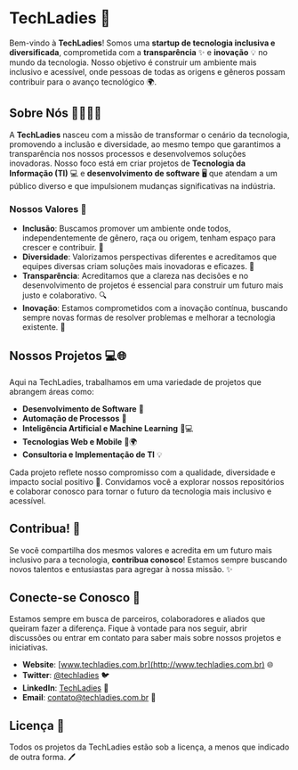 # TechLadies 🚀

Bem-vindo à **TechLadies**! Somos uma **startup de tecnologia inclusiva e diversificada**, comprometida com a **transparência** ✨ e **inovação** 💡 no mundo da tecnologia. Nosso objetivo é construir um ambiente mais inclusivo e acessível, onde pessoas de todas as origens e gêneros possam contribuir para o avanço tecnológico 🌍.

## Sobre Nós 👩‍💻👩‍💼

A **TechLadies** nasceu com a missão de transformar o cenário da tecnologia, promovendo a inclusão e diversidade, ao mesmo tempo que garantimos a transparência nos nossos processos e desenvolvemos soluções inovadoras. Nosso foco está em criar projetos de **Tecnologia da Informação (TI)** 💻 e **desenvolvimento de software** 🖥️ que atendam a um público diverso e que impulsionem mudanças significativas na indústria.

### Nossos Valores 💖
- **Inclusão**: Buscamos promover um ambiente onde todos, independentemente de gênero, raça ou origem, tenham espaço para crescer e contribuir. 🌈
- **Diversidade**: Valorizamos perspectivas diferentes e acreditamos que equipes diversas criam soluções mais inovadoras e eficazes. 🤝
- **Transparência**: Acreditamos que a clareza nas decisões e no desenvolvimento de projetos é essencial para construir um futuro mais justo e colaborativo. 🔍
- **Inovação**: Estamos comprometidos com a inovação contínua, buscando sempre novas formas de resolver problemas e melhorar a tecnologia existente. 🚀

## Nossos Projetos 💻🌐

Aqui na TechLadies, trabalhamos em uma variedade de projetos que abrangem áreas como:

- **Desenvolvimento de Software** 🔧
- **Automação de Processos** 🤖
- **Inteligência Artificial e Machine Learning** 🧠💻
- **Tecnologias Web e Mobile** 📱🌍
- **Consultoria e Implementação de TI** 💡

Cada projeto reflete nosso compromisso com a qualidade, diversidade e impacto social positivo 🌱. Convidamos você a explorar nossos repositórios e colaborar conosco para tornar o futuro da tecnologia mais inclusivo e acessível.

## Contribua! 💪

Se você compartilha dos mesmos valores e acredita em um futuro mais inclusivo para a tecnologia, **contribua conosco**! Estamos sempre buscando novos talentos e entusiastas para agregar à nossa missão. ✨

## Conecte-se Conosco 🤝

Estamos sempre em busca de parceiros, colaboradores e aliados que queiram fazer a diferença. Fique à vontade para nos seguir, abrir discussões ou entrar em contato para saber mais sobre nossos projetos e iniciativas.

- **Website**: [www.techladies.com.br](http://www.techladies.com.br) 🌐
- **Twitter**: [@techladies](https://twitter.com/techladies) 🐦
- **LinkedIn**: [TechLadies](https://www.linkedin.com/company/techladies) 💼
- **Email**: contato@techladies.com.br 📧

## Licença 📜

Todos os projetos da TechLadies estão sob a licença, a menos que indicado de outra forma. 🖊️
